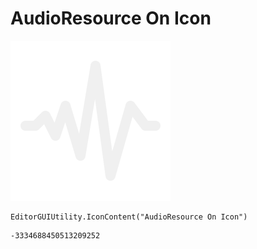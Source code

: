 # AudioResource On Icon
![](/img/AudioResource%20On%20Icon.png)

``` CSharp
EditorGUIUtility.IconContent("AudioResource On Icon")
```
```
-3334688450513209252
```
